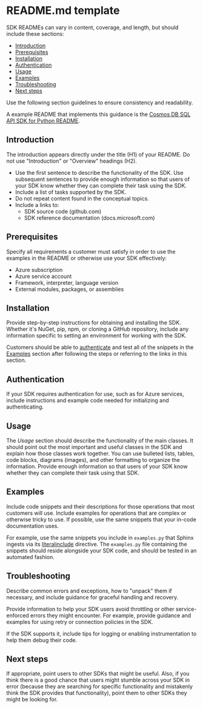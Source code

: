 # README.md template

SDK READMEs can vary in content, coverage, and length, but should include these sections:

* [Introduction](#introduction)
* [Prerequisites](#prerequisites)
* [Installation](#installation)
* [Authentication](#authentication)
* [Usage](#usage)
* [Examples](#examples)
* [Troubleshooting](#troubleshooting)
* [Next steps](#next-steps)

Use the following section guidelines to ensure consistency and readability.

A example README that implements this guidance is the [Cosmos DB SQL API SDK for Python README](https://github.com/binderjoe/cosmos-python-prototype/blob/master/README.md).

## Introduction

The introduction appears directly under the title (H1) of your README. Do not use "Introduction" or "Overview" headings (H2).

* Use the first sentence to describe the functionality of the SDK. Use subsequent sentences to provide enough information so that users of your SDK know whether they can complete their task using the SDK.
* Include a list of tasks supported by the SDK.
* Do not repeat content found in the conceptual topics.
* Include a links to:
  * SDK source code (github.com)
  * SDK reference documentation (docs.microsoft.com)

## Prerequisites

Specify all requirements a customer must satisfy in order to use the examples in the README or otherwise use your SDK effectively:

* Azure subscription
* Azure service account
* Framework, interpreter, language version
* External modules, packages, or assemblies

## Installation

Provide step-by-step instructions for obtaining and installing the SDK. Whether it's NuGet, pip, npm, or cloning a GitHub repository, include any information specific to setting an environment for working with the SDK.

Customers should be able to [authenticate](#authentication) and test all of the snippets in the [Examples](#examples) section after following the steps or referring to the links in this section.

## Authentication

If your SDK requires authentication for use, such as for Azure services, include instructions and example code needed for initializing and authenticating.

## Usage

The *Usage* section should describe the functionality of the main classes. It should point out the most important and useful classes in the SDK and explain how those classes work together. You can use bulleted lists, tables, code blocks, diagrams (images), and other formatting to organize the information. Provide enough information so that users of your SDK know whether they can complete their task using that SDK.

## Examples

Include code snippets and their descriptions for those operations that most customers will use. Include examples for operations that are complex or otherwise tricky to use. If possible, use the same snippets that your in-code documentation uses.

For example, use the same snippets you include in `examples.py` that Sphinx ingests via its [literalinclude](https://www.sphinx-doc.org/en/1.5/markup/code.html?highlight=code%20examples#includes) directive. The `examples.py` file containing the snippets should reside alongside your SDK code, and should be tested in an automated fashion.

## Troubleshooting

Describe common errors and exceptions, how to "unpack" them if necessary, and include guidance for graceful handling and recovery.

Provide information to help your SDK users avoid throttling or other service-enforced errors they might encounter. For example, provide guidance and examples for using retry or connection policies in the SDK.

If the SDK supports it, include tips for logging or enabling instrumentation to help them debug their code.

## Next steps

If appropriate, point users to other SDKs that might be useful. Also, if you think there is a good chance that users might stumble across your SDK in error (because they are searching for specific functionality and mistakenly think the SDK provides that functionality), point them to other SDKs they might be looking for.
